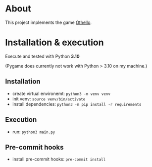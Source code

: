 # About

This project implements the game [Othello](https://en.wikipedia.org/wiki/Reversi).

# Installation & execution

Execute and tested with Python **3.10** 

(Pygame does currently not work with Python > 3.10 on my machine.)

## Installation

- create virtual environemt: `python3 -m venv venv`
- init venv: `source venv/bin/activate`
- install dependencies: `python3 -m pip install -r requirements`

## Execution
- run: `python3 main.py`

## Pre-commit hooks

- install pre-commit hooks: `pre-commit install`